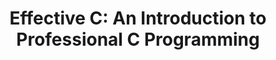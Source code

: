 ---
authors: Robert C. Seacord
title: 'Effective C: An Introduction to Professional C Programming'
layout: book
link: false
---